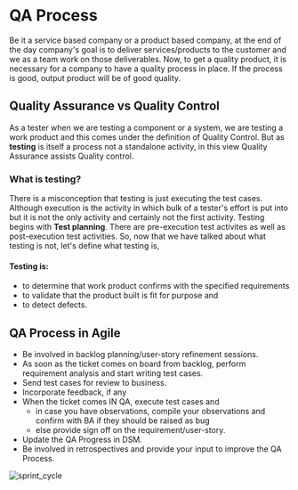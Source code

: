 # QA Process

Be it a service based company or a product based company, at the end of the day company's goal is to deliver services/products to the customer and we as a team work on those deliverables. Now, to get a quality product, it is necessary for a company to have a quality process in place. If the process is good, output product will be of good quality.

## Quality Assurance vs Quality Control

As a tester when we are testing a component or a system, we are testing a work product and this comes under the definition of Quality Control. But as **testing** is itself a process not a standalone activity, in this view Quality Assurance assists Quality control.

### What is testing?

There is a misconception that testing is just executing the test cases. Although execution is the activity in which bulk of a tester's effort is put into but it is not the only activity and certainly not the first activity. Testing begins with **Test planning**. There are pre-execution test activites as well as post-execution test activities. So, now that we have talked about what testing is not, let's define what testing is,

#### Testing is:
- to determine that work product confirms with the specified requirements
- to validate that the product built is fit for purpose and
- to detect defects.

## QA Process in Agile

- Be involved in backlog planning/user-story refinement sessions.
- As soon as the ticket comes on board from backlog, perform requirement analysis and start writing test cases.
- Send test cases for review to business.
- Incorporate feedback, if any
- When the ticket comes IN QA, execute test cases and
    - in case you have observations, compile your observations and confirm with BA if they should be raised as bug
    - else provide sign off on the requirement/user-story.
- Update the QA Progress in DSM.
- Be involved in retrospectives and provide your input to improve the QA Process.

![sprint_cycle](https://github.com/ZaidShamsi/QA_in_Agile_SDLC/assets/103277308/e1263955-f3e6-4e84-8677-107bd8ec753c)
